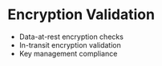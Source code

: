 # Encryption Validation
- Data-at-rest encryption checks
- In-transit encryption validation
- Key management compliance
